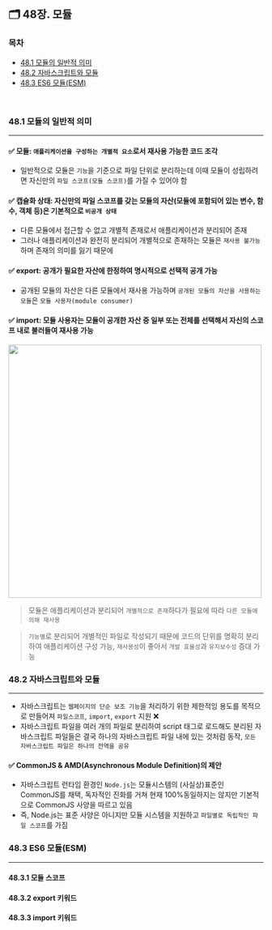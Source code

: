 ## 🗂️ 48장. 모듈

### 목차
- [48.1 모듈의 일반적 의미](#48.1)
- [48.2 자바스크립트와 모듈](#48.2)
- [48.3 ES6 모듈(ESM)](#48.3)
<br />


### 48.1 모듈의 일반적 의미<a name="48.1"></a>
---
#### ✅ 모듈: `애플리케이션을 구성하는 개별적 요소`로서 재사용 가능한 코드 조각

- 일반적으로 모듈은 `기능`을 기준으로 파일 단위로 분리하는데 이때 모듈이 성립하려면 자신만의 `파일 스코프(모듈 스코프)`를 가질 수 있어야 함

#### ✅ 캡슐화 상태: 자신만의 파일 스코프를 갖는 모듈의 자산(모듈에 포함되어 있는 변수, 함수, 객체 등)은 기본적으로 `비공개 상태`

- 다른 모듈에서 접근할 수 없고 개별적 존재로서 애플리케이션과 분리되어 존재
- 그러나 애플리케이션과 완전히 분리되어 개별적으로 존재하는 모듈은 `재사용 불가능`하며 존재의 의미를 잃기 때문에

#### ✅ export: 공개가 필요한 자산에 한정하여 명시적으로 선택적 공개 가능
- 공개된 모듈의 자산은 다른 모듈에서 재사용 가능하며 `공개된 모듈의 자산을 사용하는 모듈`은 `모듈 사용자(module consumer)`

#### ✅ import: 모듈 사용자는 모듈이 공개한 자산 중 일부 또는 전체를 선택해서 자신의 스코프 내로 불러들여 재사용 가능

<img src="./images/48_1.PNG" width=500px>

> 모듈은 애플리케이션과 분리되어 `개별적으로 존재`하다가 필요에 따라 `다른 모듈에 의해 재사용`

> `기능별`로 분리되어 개별적인 파일로 작성되기 때문에 코드의 단위를 명확히 분리하여 애플리케이션 구성 가능, `재사용성`이 좋아서 `개발 효율성`과 `유지보수성` 증대 가능
### 48.2 자바스크립트와 모듈<a name="48.2"></a>
---

- 자바스크립트는 `웹페이지의 단순 보조 기능`을 처리하기 위한 제한적잉 용도를 목적으로 만들어져 `파일스코프`, `import`, `export` 지원 ❌
- 자바스크립트 파일을 여러 개의 파일로 분리하여 script 태그로 로드해도 분리된 자바스크립트 파일들은 결국 하나의 자바스크립트 파일 내에 있는 것처럼 동작, `모든 자바스크립트 파일은 하나의 전역을 공유`

#### ✅ CommonJS & AMD(Asynchronous Module Definition)의 제안
- 자바스크립트 런타임 환경인 `Node.js`는 모듈시스템의 (사실상)표준인 CommonJS를 채택, 독자적인 진화를 거쳐 현재 100%동일하지는 않지만 기본적으로 CommonJS 사양을 따르고 있음
- 즉, Node.js는 표준 사양은 아니지만 모듈 시스템을 지원하고 `파일별로 독립적인 파일 스코프`를 가짐

### 48.3 ES6 모듈(ESM)<a name="48.2"></a>
---

#### 48.3.1 모듈 스코프
#### 48.3.2 export 키워드
#### 48.3.3 import 키워드

